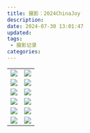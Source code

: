 ```yaml
---
title: 摄影：2024ChinaJoy
description: 
date: 2024-07-30 13:01:47
updated:
tags:
 - 摄影记录
categories:
---
```

<table>
   <tr>
        <td ><center><img src="https://pub-fc357e9fb3f444e694b227ed64be66b9.r2.dev/2024ChinaJoy/DSC_0098.JPG" ></center></td>
        <td ><center><img src="https://pub-fc357e9fb3f444e694b227ed64be66b9.r2.dev/2024ChinaJoy/DSC_0112.JPG" ></center></td>
   </tr>
   <tr>
        <td><center><img src="https://pub-fc357e9fb3f444e694b227ed64be66b9.r2.dev/2024ChinaJoy/DSC_0119.JPG" ></center></td>
        <td ><center><img src="https://pub-fc357e9fb3f444e694b227ed64be66b9.r2.dev/2024ChinaJoy/DSC_0120.JPG" ></center> </td>
    </tr>
	<tr>
        <td><center><img src="https://pub-fc357e9fb3f444e694b227ed64be66b9.r2.dev/2024ChinaJoy/DSC_0139.JPG" ></center></td>
        <td><center><img src="https://pub-fc357e9fb3f444e694b227ed64be66b9.r2.dev/2024ChinaJoy/DSC_0160.JPG" ></center></td>
    </tr>
	   <tr>
        <td ><center><img src="https://pub-fc357e9fb3f444e694b227ed64be66b9.r2.dev/2024ChinaJoy/DSC_0178.JPG" ></center></td>
        <td ><center><img src="https://pub-fc357e9fb3f444e694b227ed64be66b9.r2.dev/2024ChinaJoy/DSC_0237.JPG" ></center></td>
   </tr>
   <tr>
        <td><center><img src="https://pub-fc357e9fb3f444e694b227ed64be66b9.r2.dev/2024ChinaJoy/DSC_0243.JPG" ></center></td>
        <td ><center><img src="https://pub-fc357e9fb3f444e694b227ed64be66b9.r2.dev/2024ChinaJoy/DSC_0263.JPG" ></center> </td>
    </tr>
	<tr>
        <td><center><img src="https://pub-fc357e9fb3f444e694b227ed64be66b9.r2.dev/2024ChinaJoy/DSC_0271.JPG" ></center></td>
        <td><center><img src="https://pub-fc357e9fb3f444e694b227ed64be66b9.r2.dev/2024ChinaJoy/DSC_0351.JPG" ></center></td>
    </tr>
</table>